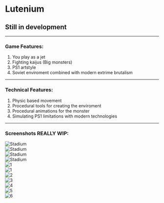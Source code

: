# Lutenium 
## Still in development
---    
### Game Features:
1. You play as a jet
2. Fighting kaijus (Big monsters)
3. PS1 artstyle
4. Soviet enviroment combined with modern extrime brutalism 
---    
### Technical Features:
1. Physic based movement
2. Procedural tools for creating the enviroment
3. Procedural animations for the monster
4. Simulating PS1 limitations with modern technologies
---    
### Screenshots REALLY WIP:
![Stadium](https://github.com/mikhomak/Images/blob/master/Lutenium/tutorial.gif?raw=true)    
![Stadium](https://github.com/mikhomak/Images/blob/master/Lutenium/QuickFly.gif?raw=true)  
![Stadium](https://github.com/mikhomak/Images/blob/master/Lutenium/Asset.gif?raw=true)   
![Stadium](https://github.com/mikhomak/Images/blob/master/Lutenium/stadium.gif?raw=true)   
![1](https://raw.githubusercontent.com/mikhomak/Images/master/Lutenium/7.png)     
![1](https://raw.githubusercontent.com/mikhomak/Images/master/Lutenium/1.png)     
![2](https://raw.githubusercontent.com/mikhomak/Images/master/Lutenium/2.png)     
![3](https://raw.githubusercontent.com/mikhomak/Images/master/Lutenium/3.png)     
![4](https://raw.githubusercontent.com/mikhomak/Images/master/Lutenium/4.png)     
![5](https://raw.githubusercontent.com/mikhomak/Images/master/Lutenium/5.png)     
![6](https://raw.githubusercontent.com/mikhomak/Images/master/Lutenium/6.png)     
